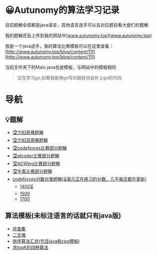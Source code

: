 # 😀Autunomy的算法学习记录

目前题解全部都是java语言，其他语言选手可以去对应题目看大佬们的题解

我的题解还会上传到我的网站中[www.autunomy.top](www.autunomy.top)

我是一个java选手，我的算法比赛模板可以在这里查看：[http://www.autunomy.top/blog/content/111](http://www.autunomy.top/blog/content/111)

当前文件夹下的Main.java也是模板，与网站中的模板相同

>正在学习go,如果我能用go写的题目也会补上go的代码

# 导航

## 💡题解

- [🏆力扣周赛题解](https://github.com/Autunomy/algothrim-study/tree/main/leetcode/weekly)
- [🏆力扣双周赛题解](https://github.com/Autunomy/algothrim-study/tree/main/leetcode/biweekly)
- [🏆codeforces比赛部分题解](https://github.com/Autunomy/algothrim-study/tree/main/codeforces/contest)
- [🏆atcoder比赛部分题解](https://github.com/Autunomy/algothrim-study/tree/main/atcoder)
- [🏆ACWing比赛部分题解](https://github.com/Autunomy/algothrim-study/tree/main/ACWing)
- [🏆牛客比赛部分题解](https://github.com/Autunomy/algothrim-study/tree/main/newcoder)
- [codeforces分数分类题解(⏳表示正在练习的分数，几乎每天都在更新)](https://github.com/Autunomy/algothrim-study/tree/main/codeforces/practice/score)
  - [1400⏳](https://github.com/Autunomy/algothrim-study/tree/main/codeforces/practice/score/1400)
  - [1500](https://github.com/Autunomy/algothrim-study/tree/main/codeforces/practice/score/1500)
  - [1700](https://github.com/Autunomy/algothrim-study/tree/main/codeforces/practice/score/1700)


## 算法模板(未标注语言的话就只有java版)

- [并查集](https://github.com/Autunomy/algothrim-study/tree/main/algorithm-template/%E5%B9%B6%E6%9F%A5%E9%9B%86)
- [二叉堆](https://github.com/Autunomy/algothrim-study/tree/main/algorithm-template/%E4%BA%8C%E5%8F%89%E5%A0%86)
- [排序算法汇总(包含java和cpp模板)](https://github.com/Autunomy/algothrim-study/tree/main/algorithm-template/%E6%8E%92%E5%BA%8F%E7%AE%97%E6%B3%95%E6%B1%87%E6%80%BB)
- [求topK的四种算法](https://github.com/Autunomy/algothrim-study/blob/main/algorithm-template/topK/%E9%9D%A2%E8%AF%95%E4%B8%AD%E6%B1%82%E8%A7%A3topK%E9%97%AE%E9%A2%98.md)
